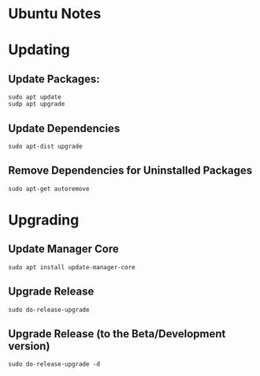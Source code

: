 # Ubuntu Notes

# Updating
## Update Packages:
~~~~
sudo apt update
sudp apt upgrade
~~~~
## Update Dependencies
~~~~
sudo apt-dist upgrade
~~~~
## Remove Dependencies for Uninstalled Packages
~~~~
sudo apt-get autoremove
~~~~

# Upgrading 
## Update Manager Core
~~~~
sudo apt install update-manager-core
~~~~
## Upgrade Release
~~~~
sudo do-release-upgrade
~~~~
## Upgrade Release (to the Beta/Development version)
~~~~
sudo do-release-upgrade -d
~~~~


